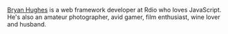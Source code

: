 [Bryan Hughes](https://twitter.com/nebrius) is a web framework developer at Rdio who loves JavaScript. He's also an amateur photographer, avid gamer, film enthusiast, wine lover and husband.